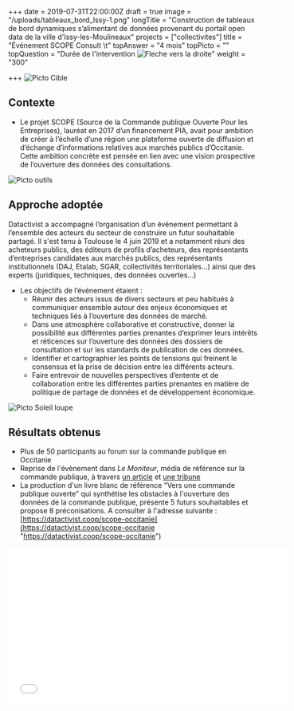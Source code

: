 +++
date = 2019-07-31T22:00:00Z
draft = true
image = "/uploads/tableaux_bord_Issy-1.png"
longTitle = "Construction de tableaux de bord dynamiques s’alimentant de données provenant du portail open data de la ville d'Issy-les-Moulineaux"
projects = ["collectivites"]
title = "Événement SCOPE Consult \t"
topAnswer = "4 mois"
topPicto = ""
topQuestion = "Durée de l'intervention ![Fleche vers la droite](/images/white-dotted-arrow.svg)"
weight = "300"

+++
![Picto Cible](/images/target.svg)

## Contexte

* Le projet SCOPE (Source de la Commande publique Ouverte Pour les Entreprises), lauréat en 2017 d’un financement PIA, avait pour ambition de créer à l’échelle d’une région une plateforme ouverte de diffusion et d’échange d’informations relatives aux marchés publics d’Occitanie. Cette ambition concrète est pensée en lien avec une vision prospective de l’ouverture des données des consultations.

![Picto outils](/images/tools.svg)

## Approche adoptée

Datactivist a accompagné l’organisation d’un événement permettant à l’ensemble des acteurs du secteur de construire un futur souhaitable partagé. Il s'est tenu à Toulouse le 4 juin 2019 et a notamment réuni des acheteurs publics, des éditeurs de profils d’acheteurs, des représentants d’entreprises candidates aux marchés publics, des représentants institutionnels (DAJ, Etalab, SGAR, collectivités territoriales...) ainsi que des experts (juridiques, techniques, des données ouvertes...)

* Les objectifs de l’événement étaient :
  * Réunir des acteurs issus de divers secteurs et peu habitués à communiquer ensemble autour des enjeux économiques et techniques liés à l’ouverture des données de marché.
  * Dans une atmosphère collaborative et constructive, donner la possibilité aux différentes parties prenantes d’exprimer leurs intérêts et réticences sur l’ouverture des données des dossiers de consultation et sur les standards de publication de ces données.
  * Identifier et cartographier les points de tensions qui freinent le consensus et la prise de décision entre les différents acteurs.
  * Faire entrevoir de nouvelles perspectives d’entente et de collaboration entre les différentes parties prenantes en matière de politique de partage de données et de développement économique.

![Picto Soleil loupe](/images/search-sun.svg)

## Résultats obtenus

* Plus de 50 participants au forum sur la commande publique en Occitanie
* Reprise de l'évènement dans _Le Moniteur_, média de référence sur la commande publique, à travers [un article](https://www.lemoniteur.fr/article/la-difficile-ouverture-des-donnees-de-la-commande-publique.2041825) et [une tribune](https://www.lemoniteur.fr/article/acheteurs-publics-osez-une-commande-publique-plus-ouverte.2128174)
* La production d'un livre blanc de référence "Vers une commande publique ouverte" qui synthétise les obstacles à l'ouverture des données de la commande publique, présente 5 futurs souhaitables et propose 8 préconisations. A consulter à l'adresse suivante : [https://datactivist.coop/scope-occitanie](https://datactivist.coop/scope-occitanie "https://datactivist.coop/scope-occitanie")

<iframe width="560" height="315" sandbox="allow-same-origin allow-scripts allow-popups" src="[https://aperi.tube/videos/embed/fd8f466c-21e2-4a39-8e8d-75a0b1de5120](https://datactivist.coop/scope-occitanie "https://datactivist.coop/scope-occitanie")" frameborder="0" allowfullscreen></iframe>
